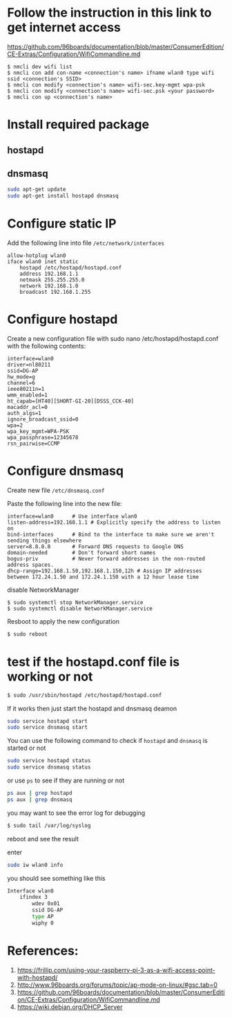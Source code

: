 # Follow the instruction in this link to get internet access
https://github.com/96boards/documentation/blob/master/ConsumerEdition/CE-Extras/Configuration/WifiCommandline.md

```
$ nmcli dev wifi list
$ nmcli con add con-name <connection's name> ifname wlan0 type wifi ssid <connection's SSID>
$ nmcli con modify <connection's name> wifi-sec.key-mgmt wpa-psk
$ nmcli con modify <connection's name> wifi-sec.psk <your password>
$ nmcli con up <connection's name>
```

# Install required package

## hostapd
## dnsmasq

```bash
sudo apt-get update
sudo apt-get install hostapd dnsmasq
```

# Configure static IP

Add the following line  into file `/etc/network/interfaces`

```
allow-hotplug wlan0  
iface wlan0 inet static 
	hostapd /etc/hostapd/hostapd.conf 
    address 192.168.1.1
    netmask 255.255.255.0
    network 192.168.1.0
    broadcast 192.168.1.255
```

# Configure hostapd

Create a new configuration file with sudo nano /etc/hostapd/hostapd.conf with the following contents:

```
interface=wlan0
driver=nl80211
ssid=DG-AP
hw_mode=g
channel=6
ieee80211n=1
wmm_enabled=1
ht_capab=[HT40][SHORT-GI-20][DSSS_CCK-40]
macaddr_acl=0
auth_algs=1
ignore_broadcast_ssid=0
wpa=2
wpa_key_mgmt=WPA-PSK
wpa_passphrase=12345678
rsn_pairwise=CCMP
```
# Configure dnsmasq

Create new file `/etc/dnsmasq.conf `

Paste the following line into the new file:

```
interface=wlan0      # Use interface wlan0  
listen-address=192.168.1.1 # Explicitly specify the address to listen on  
bind-interfaces      # Bind to the interface to make sure we aren't sending things elsewhere  
server=8.8.8.8       # Forward DNS requests to Google DNS  
domain-needed        # Don't forward short names  
bogus-priv           # Never forward addresses in the non-routed address spaces.  
dhcp-range=192.168.1.50,192.168.1.150,12h # Assign IP addresses between 172.24.1.50 and 172.24.1.150 with a 12 hour lease time  
```


disable NetworkManager

```
$ sudo systemctl stop NetworkManager.service
$ sudo systemctl disable NetworkManager.service
```

Resboot to apply the new configuration

```bash
$ sudo reboot
```

# test if the hostapd.conf file is working or not 

```bash
$ sudo /usr/sbin/hostapd /etc/hostapd/hostapd.conf
```

If it works then just start the hostapd and dnsmasq deamon

```bash
sudo service hostapd start  
sudo service dnsmasq start
```

You can use the following command to check if `hostapd` and `dnsmasq` is started or not

```bash
sudo service hostapd status  
sudo service dnsmasq status
```

or use `ps` to see if they are running or not

```bash
ps aux | grep hostapd
ps aux | grep dnsmasq
```
you may want to see the error log for debugging

```bash
$ sudo tail /var/log/syslog
```


reboot and see the result

enter

```bash
sudo iw wlan0 info
```

you should see something like this

```bash
Interface wlan0
	ifindex 3
		wdev 0x01
		ssid DG-AP
		type AP
		wiphy 0
```
# References:
1. https://frillip.com/using-your-raspberry-pi-3-as-a-wifi-access-point-with-hostapd/
2. http://www.96boards.org/forums/topic/ap-mode-on-linux/#gsc.tab=0
3. https://github.com/96boards/documentation/blob/master/ConsumerEdition/CE-Extras/Configuration/WifiCommandline.md
4. https://wiki.debian.org/DHCP_Server